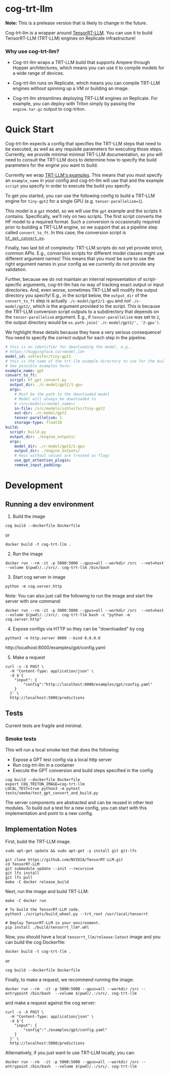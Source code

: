 # cog-trt-llm

**Note:** This is a prelease version that is likely to change in the future.

Cog-trt-llm is a wrapper around [TensorRT-LLM](https://github.com/NVIDIA/TensorRT-LLM/tree/release/0.5.0). You can use it to build TensorRT-LLM (TRT-LLM) engines on Replicate infrastructure! 


### Why use cog-trt-llm?

* Cog-trt-llm wraps a TRT-LLM build that supports Ampere through Hopper architectures, which means you can use it to compile models for a wide range of devices.

* Cog-trt-llm runs on Replicate, which means you can compile TRT-LLM engines without spinning up a VM or building an image. 

* Cog-trt-llm streamlines deploying TRT-LLM engines on Replicate. For example, you can deploy with Triton simply by passing the `engine.tar.gz` output to cog-triton.

# Quick Start

Cog-trt-llm expects a config that specifies the TRT-LLM steps that need to be executed, as well as any requisite parameters for executing those steps. Currently, we provide minimal minimal TRT-LLM documentation, so you will need to consult the TRT-LLM docs to determine how to specify the build parameters for the engine you want to build. 

Currently we wrap [TRT-LLM's examples](https://github.com/NVIDIA/TensorRT-LLM/tree/main/examples). This means that you must specify an `example_name` in your config and cog-trt-llm will use that and the example `script` you specify in order to execute the build you specify.

To get you started, you can use the following config to build a TRT-LLM engine for `tiny-gpt2` for a single GPU (e.g. `tensor-parallelism=1`).

This model is a `gpt` model, so we will use the `gpt` example and the scripts it contains. Specifically, we'll rely on two scripts. The first script converts the HF model to a required format. Such a conversion is occasionally required prior to building a TRT-LLM engine, so we support that as a pipeline step called `convert_to_ft`. In this case, the conversion script is [`hf_gpt_convert.py`](https://github.com/NVIDIA/TensorRT-LLM/blob/main/examples/gpt/hf_gpt_convert.py).

Finally, two last bit of complexity: TRT-LLM scripts do not yet provide strict, common APIs. E.g., conversion scripts for different model classes might use different argument names! This means that you _must_ be sure to use the right argument names in your config as we currently do not provide any validation. 

Further, because we do not maintain an internal representation of script-specific arguments, cog-trt-llm has no way of tracking exact output or input directories. And, even worse, sometimes TRT-LLM will modify the output directory you specify! E.g., in the script below, the `output_dir` of the `convert_to_ft` step is actually `./c-model/gpt2/1-gpu` and _not_ `./c-model/gpt2/`, which is the argument provided to the script. This is because the TRT-LLM conversion script outputs to a subdirectory that depends on the `tensor-parallelism` argument. E.g., if `tensor-parallelism` was set to `2`, the output directory would be `os.path.join('./c-model/gpt2/', '2-gpu')`. 

We highlight these details because they have a very serious consequence! You need to specify the correct output for each step in the pipeline. 

```yaml
# this is an identifier for downloading the model. e.g., 
# https://huggingface.co/<model_id>
model_id: sshleifer/tiny-gpt2
# this is the name of the trt-llm example directory to use for the build
# See possible examples here: 
example_name: gpt
convert_to_ft:
  script: hf_gpt_convert.py
  output_dir: ./c-model/gpt2/1-gpu
  args:
    # Must be the path to the downloaded model
    # Model will always be downloaded to
    # /src/models/<model_name>/
    in-file: /src/models/sshleifer/tiny-gpt2
    out-dir: ./c-model/gpt2
    tensor-parallelism: 1
    storage-type: float16
build:
  script: build.py
  output_dir: ./engine_outputs/
  args:
    model_dir: ./c-model/gpt2/1-gpu
    output_dir: ./engine_outputs/
    # Keys without values are treated as flags
    use_gpt_attention_plugin: 
    remove_input_padding: 
```

# Development

## Running a dev environment

1. Build the image

```
cog build --dockerfile Dockerfile
```
or
```
docker build -t cog-trt-llm .
```

2. Run the image

```
docker run --rm -it -p 5000:5000 --gpus=all --workdir /src  --net=host --volume $(pwd)/.:/src/. cog-trt-llm /bin/bash
```
3. Start cog server in image

```
python -m cog.server.http
```

Note: You can also just call the following to run the image and start the server with one command:

```
docker run --rm -it -p 5000:5000 --gpus=all --workdir /src  --net=host --volume $(pwd)/.:/src/. cog-trt-llm bash -c "python -m cog.server.http"
```

4. Expose configs via HTTP so they can be "downloaded" by cog

```
python3 -m http.server 8000 --bind 0.0.0.0
``` 

http://localhost:8000/examples/gpt/config.yaml

5. Make a request

```
curl -s -X POST \
  -H "Content-Type: application/json" \
  -d $'{
    "input": {
        "config":"http://localhost:8000/examples/gpt/config.yaml"
    }
  }' \
  http://localhost:5000/predictions

```

## Tests 

Current tests are fragile and minimal.


### Smoke tests

This will run a local smoke test that does the following:
* Expose a GPT test config via a local http server
* Run cog-trt-llm in a container
* Execute the GPT conversion and build steps specified in the config

```
cog build --dockerfile Dockerfile
export COG_TRITON_IMAGE=cog-trt-llm
LOCAL_TEST=true python3 -m pytest tests/smoke/test_gpt_convert_and_build.py
```

The server components are abstracted and can be reused in other test modules. To build out a test for a new config, you can start with this implementation and point to a new config.

## Implementation Notes

First, build the TRT-LLM image.

```
sudo apt-get update && sudo apt-get -y install git git-lfs

git clone https://github.com/NVIDIA/TensorRT-LLM.git
cd TensorRT-LLM
git submodule update --init --recursive
git lfs install
git lfs pull
make -C docker release_build
```

Next, run the image and build TRT-LLM:

```
make -C docker run

# To build the TensorRT-LLM code.
python3 ./scripts/build_wheel.py --trt_root /usr/local/tensorrt

# Deploy TensorRT-LLM in your environment.
pip install ./build/tensorrt_llm*.whl
```

Now, you should have a local `tensorrt_llm/release:latest` image and you can build the cog Dockerfile:

```
docker build -t cog-trt-llm .
```
or
```
cog build --dockerfile Dockerfile
```


Finally, to make a request, we recommend running the image:
```
docker run --rm  -it -p 5000:5000 --gpus=all --workdir /src --entrypoint /bin/bash  --volume $(pwd)/.:/src/. cog-trt-llm
```

and make a request against the cog server:

```
curl -s -X POST \
  -H "Content-Type: application/json" \
  -d $'{
    "input": {
        "config":"./examples/gpt/config.yaml"
    }
  }' \
  http://localhost:5000/predictions
```
 
Alternatively, if you just want to use TRT-LLM locally, you can:

```
docker run --rm  -it -p 5000:5000 --gpus=all --workdir /src --entrypoint /bin/bash  --volume $(pwd)/.:/src/. cog-trt-llm
```